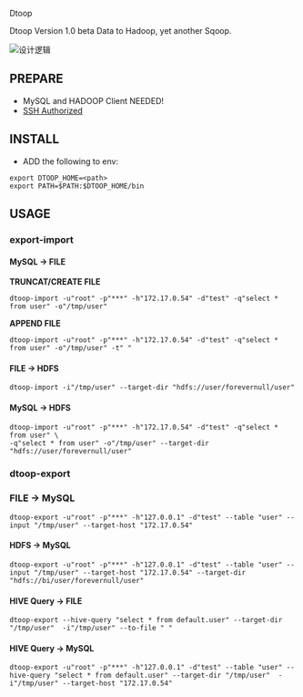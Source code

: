 Dtoop

Dtoop Version 1.0 beta
Data to Hadoop, yet another Sqoop.

![设计逻辑]("逻辑设计")

PREPARE
---

- MySQL and HADOOP Client NEEDED!
- [SSH Authorized](http://sshkeychain.sourceforge.net/mirrors/SSH-with-Keys-HOWTO/SSH-with-Keys-HOWTO-4.html)

INSTALL
---

- ADD the following to env:

```
export DTOOP_HOME=<path>
export PATH=$PATH:$DTOOP_HOME/bin
```

USAGE
---

### export-import
#### MySQL -> FILE

__TRUNCAT/CREATE FILE__

```
dtoop-import -u"root" -p"***" -h"172.17.0.54" -d"test" -q"select * from user" -o"/tmp/user"
```

__APPEND FILE__

```
dtoop-import -u"root" -p"***" -h"172.17.0.54" -d"test" -q"select * from user" -o"/tmp/user" -t" "
```

#### FILE -> HDFS 

```
dtoop-import -i"/tmp/user" --target-dir "hdfs://user/forevernull/user"
```


#### MySQL -> HDFS

```
dtoop-import -u"root" -p"***" -h"172.17.0.54" -d"test" -q"select * from user" \
-q"select * from user" -o"/tmp/user" --target-dir "hdfs://user/forevernull/user"
```

### dtoop-export
### FILE -> MySQL

```
dtoop-export -u"root" -p"***" -h"127.0.0.1" -d"test" --table "user" --input "/tmp/user" --target-host "172.17.0.54"
```

#### HDFS -> MySQL

```
dtoop-export -u"root" -p"***" -h"127.0.0.1" -d"test" --table "user" --input "/tmp/user" --target-host "172.17.0.54" --target-dir "hdfs://bi/user/forevernull/user"
```

#### HIVE Query -> FILE

```
dtoop-export --hive-query "select * from default.user" --target-dir "/tmp/user"  -i"/tmp/user" --to-file " "
```
#### HIVE Query -> MySQL

```
dtoop-export -u"root" -p"***" -h"127.0.0.1" -d"test" --table "user" --hive-query "select * from default.user" --target-dir "/tmp/user"  -i"/tmp/user" --target-host "172.17.0.54"
```

